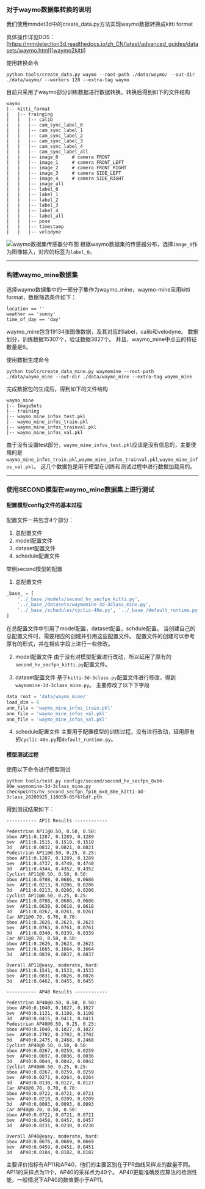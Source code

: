 ### 对于waymo数据集转换的说明
我们使用mmdet3d中的create_data.py方法实现waymo数据转换成kitti format

具体操作详见DOS：[https://mmdetection3d.readthedocs.io/zh_CN/latest/advanced_guides/datasets/waymo.html][waymo2kitti]

[waymo2kitti]: https://mmdetection3d.readthedocs.io/zh_CN/latest/advanced_guides/datasets/waymo.html

使用转换命令
```shell script
python tools/create_data.py waymo --root-path ./data/waymo/ --out-dir ./data/waymo/ --workers 128 --extra-tag waymo
```
目前只采用了waymo部分训练数据进行数据转换，转换后得到如下的文件结构
```text
waymo
|-- kitti_format
|   |-- trainging
|   |   |-- calib 
|   |   |-- cam_sync_label_0
|   |   |-- cam_sync_label_1
|   |   |-- cam_sync_label_2
|   |   |-- cam_sync_label_3
|   |   |-- cam_sync_label_4
|   |   |-- cam_sync_label_all
|   |   |-- image_0     # camera FRONT
|   |   |-- image_1     # camera FRONT_LEFT
|   |   |-- image_2     # camera FRONT_RIGHT
|   |   |-- image_3     # camera SIDE_LEFT
|   |   |-- image_4     # camera SIDE_RIGHT
|   |   |-- image_all
|   |   |-- label_0
|   |   |-- label_1
|   |   |-- label_2
|   |   |-- label_3
|   |   |-- label_4
|   |   |-- label_all
|   |   |-- pose
|   |   |-- timestamp
|   |   |-- velodyne
```
![waymo数据集传感器分布图](resources/waymo_sensor.png)
根据waymo数据集的传感器分布，选择`image_0`作为图像输入，对应的标签为`label_0`。

---

### 构建waymo_mine数据集
选择waymo数据集中的一部分子集作为waymo_mine，waymo-mine采用kitti format，数据筛选条件如下：
```text
location == ''
weather == 'sunny'
time_of_day == 'day'
```
waymo_mine包含19134张图像数据，及其对应的label，calib和velodyne。
数据划分，训练数据15307个，验证数据3827个。
并且，waymo_mine中点云的特征数量是6。

使用数据生成命令
```shell script
python tools/create_data_mine.py waymomine --root-path ./data/waymo_mine --out-dir ./data/waymo_mine --extra-tag waymo_mine
```
完成数据包的生成后，得到如下的文件结构
```text
waymo_mine
|-- ImageSets
|-- training
|-- waymo_mine_infos_test.pkl
|-- waymo_mine_infos_train.pkl
|-- waymo_mine_infos_trainval.pkl
|-- waymo_mine_infos_val.pkl
```
由于没有设置test部分，`waymo_mine_infos_test.pkl`应该是没有信息的，主要使用的是`waymo_mine_infos_train.pkl`,`waymo_mine_infos_trainval.pkl`,`waymo_mine_infos_val.pkl`。
这几个数据包是用于模型在训练和测试过程中进行数据加载用的。

---

### 使用SECOND模型在waymo_mine数据集上进行测试
#### 配置模型config文件的基本过程
配置文件一共包含4个部分：
1. 总配置文件
2. model配置文件
3. dataset配置文件
4. schedule配置文件

举例second模型的配置
1. 总配置文件
```python
_base_ = [
    '../_base_/models/second_hv_secfpn_kitti.py',
    '../_base_/datasets/waymomine-3d-3class_mine.py',
    '../_base_/schedules/cyclic-40e.py', '../_base_/default_runtime.py'
]
```
在总配置文件中引用了model配置，dataset配置，schdule配置。
当创建自己的总配置文件时，需要相应的创建并引用这些配置文件。
配置文件的创建可以参考原有的形式，并在相应字段上进行一些修改。

2. model配置文件
由于没有对模型配置进行改动，所以延用了原有的`second_hv_secfpn_kitti.py`配置文件。

3. dataset配置文件
基于`kitti-3d-3class.py`配置文件进行修改，得到`waymomine-3d-3class_mine.py`。
主要修改了以下下字段
```python
data_root = 'data/waymo_mine/'
load_dim = 6
ann_file = 'waymo_mine_infos_train.pkl'
ann_file = 'waymo_mine_infos_val.pkl'
ann_file = 'waymo_mine_infos_val.pkl'
```

4. schedule配置文件
主要用于配置模型的训练过程，没有进行改动，延用原有的`cyclic-40e.py`和`default_runtime.py`。

#### 模型测试过程
使用以下命令进行模型测试
```shell script
python tools/test.py configs/second/second_hv_secfpn_8xb6-80e_waymomine-3d-3class_mine.py checkpoints/hv_second_secfpn_fp16_6x8_80e_kitti-3d-3class_20200925_110059-05f67bdf.pth
```
得到测试结果如下：
```text
----------- AP11 Results ------------

Pedestrian AP11@0.50, 0.50, 0.50:
bbox AP11:0.1287, 0.1289, 0.1289
bev  AP11:0.1515, 0.1510, 0.1510
3d   AP11:0.0832, 0.0821, 0.0821
Pedestrian AP11@0.50, 0.25, 0.25:
bbox AP11:0.1287, 0.1289, 0.1289
bev  AP11:0.4737, 0.4740, 0.4740
3d   AP11:0.4344, 0.4352, 0.4352
Cyclist AP11@0.50, 0.50, 0.50:
bbox AP11:0.0708, 0.0686, 0.0686
bev  AP11:0.0213, 0.0206, 0.0206
3d   AP11:0.0213, 0.0206, 0.0206
Cyclist AP11@0.50, 0.25, 0.25:
bbox AP11:0.0708, 0.0686, 0.0686
bev  AP11:0.0638, 0.0618, 0.0618
3d   AP11:0.0267, 0.0261, 0.0261
Car AP11@0.70, 0.70, 0.70:
bbox AP11:0.2626, 0.2623, 0.2623
bev  AP11:0.0763, 0.0761, 0.0761
3d   AP11:0.0340, 0.0339, 0.0339
Car AP11@0.70, 0.50, 0.50:
bbox AP11:0.2626, 0.2623, 0.2623
bev  AP11:0.1665, 0.1664, 0.1664
3d   AP11:0.0839, 0.0837, 0.0837

Overall AP11@easy, moderate, hard:
bbox AP11:0.1541, 0.1533, 0.1533
bev  AP11:0.0831, 0.0826, 0.0826
3d   AP11:0.0462, 0.0455, 0.0455

----------- AP40 Results ------------

Pedestrian AP40@0.50, 0.50, 0.50:
bbox AP40:0.1040, 0.1027, 0.1027
bev  AP40:0.1131, 0.1108, 0.1108
3d   AP40:0.0415, 0.0411, 0.0411
Pedestrian AP40@0.50, 0.25, 0.25:
bbox AP40:0.1040, 0.1027, 0.1027
bev  AP40:0.2702, 0.2702, 0.2702
3d   AP40:0.2475, 0.2468, 0.2468
Cyclist AP40@0.50, 0.50, 0.50:
bbox AP40:0.0267, 0.0259, 0.0259
bev  AP40:0.0037, 0.0036, 0.0036
3d   AP40:0.0044, 0.0042, 0.0042
Cyclist AP40@0.50, 0.25, 0.25:
bbox AP40:0.0267, 0.0259, 0.0259
bev  AP40:0.0271, 0.0264, 0.0264
3d   AP40:0.0130, 0.0127, 0.0127
Car AP40@0.70, 0.70, 0.70:
bbox AP40:0.0722, 0.0721, 0.0721
bev  AP40:0.0210, 0.0209, 0.0209
3d   AP40:0.0093, 0.0093, 0.0093
Car AP40@0.70, 0.50, 0.50:
bbox AP40:0.0722, 0.0721, 0.0721
bev  AP40:0.0458, 0.0457, 0.0457
3d   AP40:0.0231, 0.0230, 0.0230

Overall AP40@easy, moderate, hard:
bbox AP40:0.0676, 0.0669, 0.0669
bev  AP40:0.0459, 0.0451, 0.0451
3d   AP40:0.0184, 0.0182, 0.0182
```
主要评价指标有AP11和AP40，他们的主要区别在于PR曲线采样点的数量不同。
AP11的采样点为11个，AP40的采样点为40个。
AP40更能准确反应算法的检测性能，一般情况下AP40的数值要小于AP11。